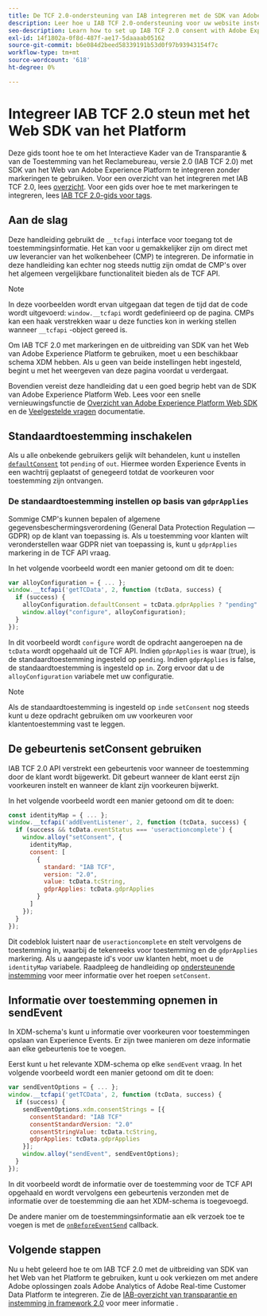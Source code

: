 ```yaml
---
title: De TCF 2.0-ondersteuning van IAB integreren met de SDK van Adobe Experience Platform Web
description: Leer hoe u IAB TCF 2.0-ondersteuning voor uw website instelt zonder tags te gebruiken.
seo-description: Learn how to set up IAB TCF 2.0 consent with Adobe Experience Platform Web SDK
exl-id: 14f1802a-0f8d-487f-ae17-5daaaab05162
source-git-commit: b6e084d2beed58339191b53d0f97b93943154f7c
workflow-type: tm+mt
source-wordcount: '618'
ht-degree: 0%

---
```


# Integreer IAB TCF 2.0 steun met het Web SDK van het Platform

Deze gids toont hoe te om het Interactieve Kader van de Transparantie &amp; van de Toestemming van het Reclamebureau, versie 2.0 (IAB TCF 2.0) met SDK van het Web van Adobe Experience Platform te integreren zonder markeringen te gebruiken. Voor een overzicht van het integreren met IAB TCF 2.0, lees [overzicht](./overview.md). Voor een gids over hoe te met markeringen te integreren, lees [IAB TCF 2.0-gids voor tags](./with-tags.md).

## Aan de slag

Deze handleiding gebruikt de `__tcfapi` interface voor toegang tot de toestemmingsinformatie. Het kan voor u gemakkelijker zijn om direct met uw leverancier van het wolkenbeheer (CMP) te integreren. De informatie in deze handleiding kan echter nog steeds nuttig zijn omdat de CMP&#39;s over het algemeen vergelijkbare functionaliteit bieden als de TCF API.

>[!NOTE]
>
>In deze voorbeelden wordt ervan uitgegaan dat tegen de tijd dat de code wordt uitgevoerd: `window.__tcfapi` wordt gedefinieerd op de pagina. CMPs kan een haak verstrekken waar u deze functies kon in werking stellen wanneer `__tcfapi` -object gereed is.

Om IAB TCF 2.0 met markeringen en de uitbreiding van SDK van het Web van Adobe Experience Platform te gebruiken, moet u een beschikbaar schema XDM hebben. Als u geen van beide instellingen hebt ingesteld, begint u met het weergeven van deze pagina voordat u verdergaat.

Bovendien vereist deze handleiding dat u een goed begrip hebt van de SDK van Adobe Experience Platform Web. Lees voor een snelle vernieuwingsfunctie de [Overzicht van Adobe Experience Platform Web SDK](../../home.md) en de [Veelgestelde vragen](../../faq.md) documentatie.

## Standaardtoestemming inschakelen

Als u alle onbekende gebruikers gelijk wilt behandelen, kunt u instellen [`defaultConsent`](/help/web-sdk/commands/configure/defaultconsent.md) tot `pending` of `out`. Hiermee worden Experience Events in een wachtrij geplaatst of genegeerd totdat de voorkeuren voor toestemming zijn ontvangen.

### De standaardtoestemming instellen op basis van `gdprApplies`

Sommige CMP&#39;s kunnen bepalen of algemene gegevensbeschermingsverordening (General Data Protection Regulation — GDPR) op de klant van toepassing is. Als u toestemming voor klanten wilt veronderstellen waar GDPR niet van toepassing is, kunt u `gdprApplies` markering in de TCF API vraag.

In het volgende voorbeeld wordt een manier getoond om dit te doen:

```javascript
var alloyConfiguration = { ... };
window.__tcfapi('getTCData', 2, function (tcData, success) {
  if (success) {
    alloyConfiguration.defaultConsent = tcData.gdprApplies ? "pending" : "in";
    window.alloy("configure", alloyConfiguration);
  }
});
```

In dit voorbeeld wordt `configure` wordt de opdracht aangeroepen na de `tcData` wordt opgehaald uit de TCF API. Indien `gdprApplies` is waar (true), is de standaardtoestemming ingesteld op `pending`. Indien `gdprApplies` is false, de standaardtoestemming is ingesteld op `in`. Zorg ervoor dat u de `alloyConfiguration` variabele met uw configuratie.

>[!NOTE]
>
>Als de standaardtoestemming is ingesteld op `in`de `setConsent` nog steeds kunt u deze opdracht gebruiken om uw voorkeuren voor klantentoestemming vast te leggen.

## De gebeurtenis setConsent gebruiken

IAB TCF 2.0 API verstrekt een gebeurtenis voor wanneer de toestemming door de klant wordt bijgewerkt. Dit gebeurt wanneer de klant eerst zijn voorkeuren instelt en wanneer de klant zijn voorkeuren bijwerkt.

In het volgende voorbeeld wordt een manier getoond om dit te doen:

```javascript
const identityMap = { ... };
window.__tcfapi('addEventListener', 2, function (tcData, success) {
  if (success && tcData.eventStatus === 'useractioncomplete') {
    window.alloy("setConsent", {
      identityMap,
      consent: [
        {
          standard: "IAB TCF",
          version: "2.0",
          value: tcData.tcString,
          gdprApplies: tcData.gdprApplies
        }
      ]
    });
  }
});
```

Dit codeblok luistert naar de `useractioncomplete` en stelt vervolgens de toestemming in, waarbij de tekenreeks voor toestemming en de `gdprApplies` markering. Als u aangepaste id&#39;s voor uw klanten hebt, moet u de `identityMap` variabele. Raadpleeg de handleiding op [ondersteunende instemming](../../consent/supporting-consent.md) voor meer informatie over het roepen `setConsent`.

## Informatie over toestemming opnemen in sendEvent

In XDM-schema&#39;s kunt u informatie over voorkeuren voor toestemmingen opslaan van Experience Events. Er zijn twee manieren om deze informatie aan elke gebeurtenis toe te voegen.

Eerst kunt u het relevante XDM-schema op elke `sendEvent` vraag. In het volgende voorbeeld wordt een manier getoond om dit te doen:

```javascript
var sendEventOptions = { ... };
window.__tcfapi('getTCData', 2, function (tcData, success) {
  if (success) {
    sendEventOptions.xdm.consentStrings = [{
      consentStandard: "IAB TCF"
      consentStandardVersion: "2.0"
      consentStringValue: tcData.tcString,
      gdprApplies: tcData.gdprApplies
    }];
    window.alloy("sendEvent", sendEventOptions);
  }
});
```

In dit voorbeeld wordt de informatie over de toestemming voor de TCF API opgehaald en wordt vervolgens een gebeurtenis verzonden met de informatie over de toestemming die aan het XDM-schema is toegevoegd.

De andere manier om de toestemmingsinformatie aan elk verzoek toe te voegen is met de [`onBeforeEventSend`](/help/web-sdk/commands/configure/onbeforeeventsend.md) callback.

## Volgende stappen

Nu u hebt geleerd hoe te om IAB TCF 2.0 met de uitbreiding van SDK van het Web van het Platform te gebruiken, kunt u ook verkiezen om met andere Adobe oplossingen zoals Adobe Analytics of Adobe Real-time Customer Data Platform te integreren. Zie de [IAB-overzicht van transparantie en instemming in framework 2.0](./overview.md) voor meer informatie .
